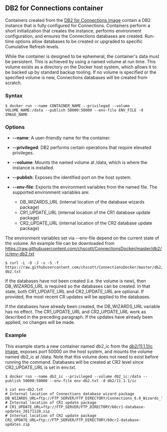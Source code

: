 ## DB2 for Connections container

Containers created from the [DB2 for Connections image](..\images\db2_ic.md) contain a DB2 instance that is fully configured
for Connections. Containers perform a short initialization that creates the instance, performs environment configuration, and
ensures the Connections databases are created. Run-time options allow databases to be created or upgraded to specific 
Cumulative Refresh levels.

While the container is designed to be ephemeral, the container's data must be persistent. This is achieved by using a named 
volume at run time. This volume exists as a directory on the Docker host system, which allows it to be backed up by standard
backup tooling. If no volume is specified or the specified volume is new, Connections databases will be created from scratch.

### Syntax

```
$ docker run --name CONTAINER_NAME --privileged --volume VOLUME_NAME:/data --publish 50000:50000 --env-file ENV_FILE -d IMAGE_NAME
```

### Options

- **--name**: A user-friendly name for the container.

- **--privileged**: DB2 performs certain operations that require elevated privileges.

- **--volume**: Mounts the named volume at /data, which is where the instance is installed.

- **--publish**: Exposes the identified port on the host system.

- **--env-file**: Exports the environment variables from the named file. The supported environment variables are:
                
    - DB_WIZARDS_URL (internal location of the database wizards package)
    - CR1_UPDATE_URL (internal location of the CR1 database update package)
    - CR2_UPDATE_URL (internal location of the CR2 database update package)
                
The environment variables set via --env-file depend on the current state of the volume. An example file can be downloaded
from https://raw.githubusercontent.com/chscott/ConnectionsDocker/master/db2/ic/env-db2.txt

```
$ curl -L -O -J -s -S -f https://raw.githubusercontent.com/chscott/ConnectionsDocker/master/db2/ic/env-db2.txt
```

If the databases have not been created (i.e. the volume is new), then DB_WIZARDS_URL is required so the databases can be 
created. In that state, both CR1_UPDATE_URL and CR2_UPDATE_URL are optional. If provided, the most recent CR updates will be 
applied to the databases.

If the databases have already been created, the DB_WIZARDS_URL variable has no effect. The CR1_UPDATE_URL and CR2_UPDATE_URL
work as described in the preceding paragraph. If the updates have already been applied, no changes will be made.

### Example

This example starts a new container named db2_ic from the [db2/11.1.1/ic image](../images/db2_ic.md), exposes port 50000 on
the host system, and mounts the volume named db2_ic at /data. Note that this volume does not need to exist before running the
command. Databases will be created at CR2 level since CR2_UPDATE_URL is set in env.txt.

```
$ docker run --name db2_ic --privileged --volume db2_ic:/data --publish 50000:50000 --env-file env-db2.txt -d db2/11.1.1/ic

$ cat env-db2.txt
# Internal location of Connections database wizard package
DB_WIZARDS_URL=ftp://FTP_SERVER/FTP_DIRECTORY/Connections_6.0_Wizards_lin_aix.tar
# Internal location of CR1 update package
# CR1_UPDATE_URL=ftp://FTP_SERVER/FTP_DIRECTORY/60cr1-database-updates_20171128.zip
# Internal location of CR2 update package
CR2_UPDATE_URL=ftp://FTP_SERVER/FTP_DIRECTORY/60cr2-database-updates.zip
```